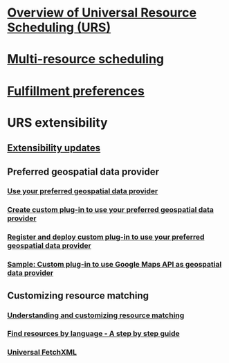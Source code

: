 # [Overview of Universal Resource Scheduling (URS)](schedule-anything-with-universal-resource-scheduling.md)
# [Multi-resource scheduling](multi-resource-scheduling-requirement-groups.md)
# [Fulfillment preferences](fulfillment-preferences.md)
# URS extensibility
## [Extensibility updates](developer/extensibility-release-notes.md)
## Preferred geospatial data provider
### [Use your preferred geospatial data provider](developer/use-preferred-geospatial-data-provider.md)
### [Create custom plug-in to use your preferred geospatial data provider](developer/create-custom-plugin-preferred-geospatial-data-provider.md)
### [Register and deploy custom plug-in to use your preferred geospatial data provider](developer/register-deploy-custom-plugin-preferred-geospatial-data-provider.md)
### [Sample: Custom plug-in to use Google Maps API as geospatial data provider](developer/sample-custom-plugin-google-geospatial-data-provider.md)
## Customizing resource matching
### [Understanding and customizing resource matching](developer/understanding-and-customizing-resource-matching-in-urs.md)
### [Find resources by language - A step by step guide](developer/extending-urs-step-by-step.md)
### [Universal FetchXML](developer/universal-fetchxml.md)
